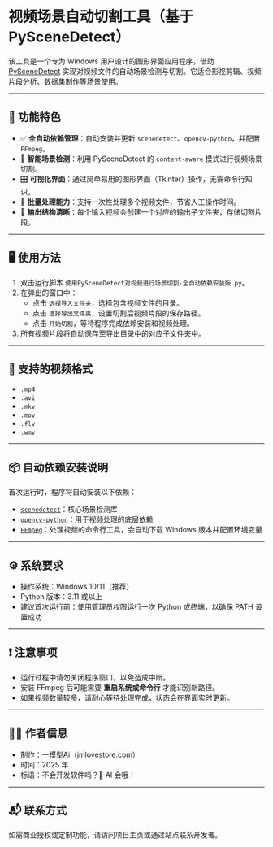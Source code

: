 # 视频场景自动切割工具（基于 PySceneDetect）

该工具是一个专为 Windows 用户设计的图形界面应用程序，借助 [PySceneDetect](https://pyscenedetect.readthedocs.io/) 实现对视频文件的自动场景检测与切割。它适合影视剪辑、视频片段分析、数据集制作等场景使用。

---

## 🧰 功能特色

- ✅ **全自动依赖管理**：自动安装并更新 `scenedetect`、`opencv-python`，并配置 `FFmpeg`。
- 🧠 **智能场景检测**：利用 PySceneDetect 的 `content-aware` 模式进行视频场景切割。
- 🎛️ **可视化界面**：通过简单易用的图形界面（Tkinter）操作，无需命令行知识。
- 🔁 **批量处理能力**：支持一次性处理多个视频文件，节省人工操作时间。
- 📁 **输出结构清晰**：每个输入视频会创建一个对应的输出子文件夹，存储切割片段。

---

## 🖥️ 使用方法

1. 双击运行脚本 `使用PySceneDetect对视频进行场景切割-全自动依赖安装版.py`。
2. 在弹出的窗口中：
   - 点击 `选择导入文件夹`，选择包含视频文件的目录。
   - 点击 `选择导出文件夹`，设置切割后视频片段的保存路径。
   - 点击 `开始切割`，等待程序完成依赖安装和视频处理。
3. 所有视频片段将自动保存至导出目录中的对应子文件夹中。

---

## 📝 支持的视频格式

- `.mp4`
- `.avi`
- `.mkv`
- `.mov`
- `.flv`
- `.wmv`

---

## 📦 自动依赖安装说明

首次运行时，程序将自动安装以下依赖：

- [`scenedetect`](https://pypi.org/project/scenedetect/)：核心场景检测库
- [`opencv-python`](https://pypi.org/project/opencv-python/)：用于视频处理的底层依赖
- [`FFmpeg`](https://ffmpeg.org/)：处理视频的命令行工具，会自动下载 Windows 版本并配置环境变量

---

## ⚙️ 系统要求

- 操作系统：Windows 10/11（推荐）
- Python 版本：3.11 或以上
- 建议首次运行前：使用管理员权限运行一次 Python 或终端，以确保 PATH 设置成功

---

## ❗ 注意事项

- 运行过程中请勿关闭程序窗口，以免造成中断。
- 安装 FFmpeg 后可能需要 **重启系统或命令行** 才能识别新路径。
- 如果视频数量较多，请耐心等待处理完成，状态会在界面实时更新。

---

## 👨‍💻 作者信息

- 制作：一模型Ai（[jmlovestore.com](https://jmlovestore.com)）
- 时间：2025 年
- 标语：不会开发软件吗？🙂 AI 会哦！

---

## 📬 联系方式

如需商业授权或定制功能，请访问项目主页或通过站点联系开发者。